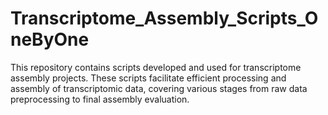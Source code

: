 # Transcriptome_Assembly_Scripts_OneByOne
This repository contains scripts developed and used for transcriptome assembly projects. These scripts facilitate efficient processing and assembly of transcriptomic data, covering various stages from raw data preprocessing to final assembly evaluation.
